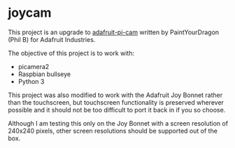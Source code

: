 # joycam

This project is an upgrade to [adafruit-pi-cam](https://github.com/adafruit/adafruit-pi-cam) written by PaintYourDragon (Phil B) for Adafruit Industries.

The objective of this project is to work with:
- picamera2
- Raspbian bullseye
- Python 3

This project was also modified to work with the Adafruit Joy Bonnet rather than the touchscreen, but touchscreen functionality is preserved wherever possible and it should not be too difficult to port it back in if you so choose. 

Although I am testing this only on the Joy Bonnet with a screen resolution of 240x240 pixels, other screen resolutions should be supported out of the box.
